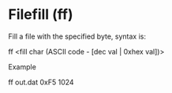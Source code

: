 # Filefill (ff)
Fill a file with the specified byte, syntax is:

  ff <out filename> <fill char (ASCII code - [dec val | 0xhex val])> <num bytes>
 
Example
 
  ff out.dat 0xF5 1024 
